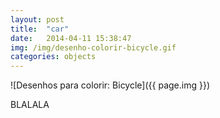 ```yaml
---
layout: post
title:  "car"
date:   2014-04-11 15:38:47
img: /img/desenho-colorir-bicycle.gif
categories: objects
---
```


![Desenhos para colorir: Bicycle]({{ page.img }})
<p>BLALALA</p>
